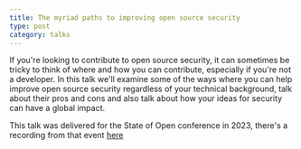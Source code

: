 ```yaml
---
title: The myriad paths to improving open source security
type: post
category: talks
---
```


If you're looking to contribute to open source security, it can sometimes be tricky to think of where and how you can contribute, especially if you're not a developer. In this talk we'll examine some of the ways where you can help improve open source security regardless of your technical background, talk about their pros and cons and also talk about how your ideas for security can have a global impact.

This talk was delivered for the State of Open conference in 2023, there's a recording from that event [here](https://youtu.be/teXoxssTxs4)
